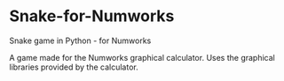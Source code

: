 # Snake-for-Numworks
Snake game in Python - for Numworks

A game made for the Numworks graphical calculator. Uses the graphical libraries provided by the calculator.
